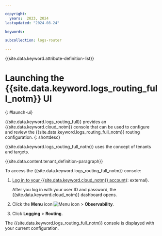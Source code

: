 ```yaml
---

copyright:
  years:  2023, 2024
lastupdated: "2024-08-24"

keywords:

subcollection: logs-router

---
```


{{site.data.keyword.attribute-definition-list}}

# Launching the {{site.data.keyword.logs_routing_full_notm}} UI
{: #launch-ui}

{{site.data.keyword.logs_routing_full}} provides an {{site.data.keyword.cloud_notm}} console that can be used to configure and review the {{site.data.keyword.logs_routing_full_notm}} routing configuration.
{: shortdesc}

{{site.data.keyword.logs_routing_full_notm}} uses the concept of tenants and targets.

{{site.data.content.tenant_definition-paragraph}}


To access the {{site.data.keyword.logs_routing_full_notm}} console:

1. [Log in to your {{site.data.keyword.cloud_notm}} account](https://cloud.ibm.com/login){: external}.

	After you log in with your user ID and password, the {{site.data.keyword.cloud_notm}} dashboard opens.

2. Click the **Menu** icon ![Menu icon](../../icons/icon_hamburger.svg "Menu") &gt; **Observability**.

3. Click **Logging** > **Routing**.

The {{site.data.keyword.logs_routing_full_notm}} console is displayed with your current configuration.
